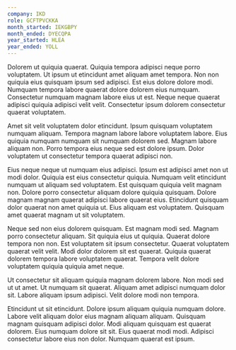 ```yaml
---
company: IKD
role: GCFTPVCKKA
month_started: IEKGBPY
month_ended: DYECQPA
year_started: HLEA
year_ended: YOLL
---
```


Dolorem ut quiquia quaerat. Quiquia tempora adipisci neque porro voluptatem. Ut ipsum ut etincidunt amet aliquam amet tempora. Non non quiquia eius quisquam ipsum sed adipisci. Est eius dolore dolore modi. Numquam tempora labore quaerat dolore dolorem eius numquam. Consectetur numquam magnam labore eius ut est. Neque neque quaerat adipisci quiquia adipisci velit velit. Consectetur ipsum dolorem consectetur quaerat voluptatem.

Amet sit velit voluptatem dolor etincidunt. Ipsum quisquam voluptatem numquam aliquam. Tempora magnam labore labore voluptatem labore. Eius quiquia numquam numquam sit numquam dolorem sed. Magnam labore aliquam non. Porro tempora eius neque sed est dolore ipsum. Dolor voluptatem ut consectetur tempora quaerat adipisci non.

Eius neque neque ut numquam eius adipisci. Ipsum est adipisci amet non ut modi dolor. Quiquia est eius consectetur quiquia. Numquam velit etincidunt numquam ut aliquam sed voluptatem. Est quisquam quiquia velit magnam non. Dolore porro consectetur aliquam dolore quiquia quisquam. Dolore magnam magnam quaerat adipisci labore quaerat eius. Etincidunt quisquam dolor quaerat non amet quiquia ut. Eius aliquam est voluptatem. Quisquam amet quaerat magnam ut sit voluptatem.

Neque sed non eius dolorem quisquam. Est magnam modi sed. Magnam porro consectetur aliquam. Sit quiquia eius ut quiquia. Quaerat dolore tempora non non. Est voluptatem sit ipsum consectetur. Quaerat voluptatem quaerat velit velit. Modi dolor dolorem sit est quaerat. Quiquia quaerat dolorem tempora labore voluptatem quaerat. Tempora velit dolore voluptatem quiquia quiquia amet neque.

Ut consectetur sit aliquam quiquia magnam dolorem labore. Non modi sed ut ut amet. Ut numquam sit quaerat. Aliquam amet adipisci numquam dolor sit. Labore aliquam ipsum adipisci. Velit dolore modi non tempora.

Etincidunt ut sit etincidunt. Dolore ipsum aliquam quiquia numquam dolore. Labore velit aliquam dolor eius magnam aliquam aliquam. Quisquam magnam quisquam adipisci dolor. Modi aliquam quisquam est quaerat dolorem. Eius numquam dolore sit sit. Eius quaerat modi modi. Adipisci consectetur labore eius non dolor. Numquam quaerat est ipsum.
    